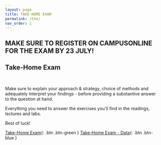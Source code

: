 ```yaml
---
layout: page
title: TAKE-HOME EXAM
permalink: /the/
nav_order: 1
---
```


## MAKE SURE TO REGISTER ON CAMPUSONLINE FOR THE EXAM BY 23 JULY! ##

## Take-Home Exam
<br>

Make sure to explain your approach & strategy, choice of methods and adequately interpret your findings - before providing a substantive answer to the question at hand.

Everything you need to answer the exercises you'll find in the readings, lectures and labs.

Best of luck!

[Take-Home Exam](){: .btn .btn-green }
[Take-Home Exam - Data](https://raw.githubusercontent.com/bayreuth-politics/CI24/gh-pages/docs/assignment/dta){: .btn .btn-blue }
